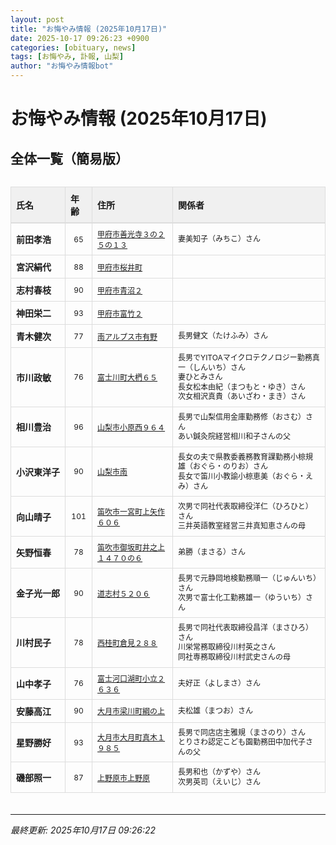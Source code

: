 ```yaml
---
layout: post
title: "お悔やみ情報 (2025年10月17日)"
date: 2025-10-17 09:26:23 +0900
categories: [obituary, news]
tags: [お悔やみ, 訃報, 山梨]
author: "お悔やみ情報bot"
---
```


<style>
@media (max-width: 768px) {
  .compact-table { font-size: 12px; }
  .compact-table th, .compact-table td { padding: 4px !important; }
  .responsive-table { overflow-x: auto; -webkit-overflow-scrolling: touch; }
  table { min-width: auto !important; }
}
</style>

# お悔やみ情報 (2025年10月17日)

## 全体一覧（簡易版）

<div class="responsive-table" style="overflow-x: auto; max-width: 100%; margin-bottom: 20px;">
<table class="compact-table" style="width: 100%; border-collapse: collapse; font-size: 14px; min-width: 300px;">
<thead>
<tr style="background-color: #f0f0f0; border-bottom: 2px solid #ddd;">
<th style="padding: 8px; text-align: left; border: 1px solid #ddd; font-weight: bold;">氏名</th>
<th style="padding: 8px; text-align: left; border: 1px solid #ddd; font-weight: bold;">年齢</th>
<th style="padding: 8px; text-align: left; border: 1px solid #ddd; font-weight: bold;">住所</th>
<th style="padding: 8px; text-align: left; border: 1px solid #ddd; font-weight: bold;">関係者</th>
</tr>
</thead>
<tbody>
<tr style="border-bottom: 1px solid #eee;">
<td style="padding: 8px; border: 1px solid #ddd; font-weight: bold; white-space: nowrap;">前田孝浩</td>
<td style="padding: 8px; border: 1px solid #ddd; text-align: center; font-size: 12px;">65</td>
<td style="padding: 8px; border: 1px solid #ddd; font-size: 12px;"><a href="https://www.google.com/maps/search/?api=1&query=%E7%94%B2%E5%BA%9C%E5%B8%82%E5%96%84%E5%85%89%E5%AF%BA%EF%BC%93%E3%81%AE%EF%BC%92%EF%BC%95%E3%81%AE%EF%BC%91%EF%BC%93" target="_blank" rel="noopener">甲府市善光寺３の２５の１３</a></td>
<td style="padding: 8px; border: 1px solid #ddd; font-size: 12px; line-height: 1.3; white-space: normal;">妻美知子（みちこ）さん</td>
</tr>
<tr style="border-bottom: 1px solid #eee;">
<td style="padding: 8px; border: 1px solid #ddd; font-weight: bold; white-space: nowrap;">宮沢絹代</td>
<td style="padding: 8px; border: 1px solid #ddd; text-align: center; font-size: 12px;">88</td>
<td style="padding: 8px; border: 1px solid #ddd; font-size: 12px;"><a href="https://www.google.com/maps/search/?api=1&query=%E7%94%B2%E5%BA%9C%E5%B8%82%E6%A1%9C%E4%BA%95%E7%94%BA" target="_blank" rel="noopener">甲府市桜井町</a></td>
<td style="padding: 8px; border: 1px solid #ddd; font-size: 12px; line-height: 1.3; white-space: normal;"></td>
</tr>
<tr style="border-bottom: 1px solid #eee;">
<td style="padding: 8px; border: 1px solid #ddd; font-weight: bold; white-space: nowrap;">志村春枝</td>
<td style="padding: 8px; border: 1px solid #ddd; text-align: center; font-size: 12px;">90</td>
<td style="padding: 8px; border: 1px solid #ddd; font-size: 12px;"><a href="https://www.google.com/maps/search/?api=1&query=%E7%94%B2%E5%BA%9C%E5%B8%82%E9%9D%92%E6%B2%BC%EF%BC%92" target="_blank" rel="noopener">甲府市青沼２</a></td>
<td style="padding: 8px; border: 1px solid #ddd; font-size: 12px; line-height: 1.3; white-space: normal;"></td>
</tr>
<tr style="border-bottom: 1px solid #eee;">
<td style="padding: 8px; border: 1px solid #ddd; font-weight: bold; white-space: nowrap;">神田栄二</td>
<td style="padding: 8px; border: 1px solid #ddd; text-align: center; font-size: 12px;">93</td>
<td style="padding: 8px; border: 1px solid #ddd; font-size: 12px;"><a href="https://www.google.com/maps/search/?api=1&query=%E7%94%B2%E5%BA%9C%E5%B8%82%E5%AF%8C%E7%AB%B9%EF%BC%92" target="_blank" rel="noopener">甲府市富竹２</a></td>
<td style="padding: 8px; border: 1px solid #ddd; font-size: 12px; line-height: 1.3; white-space: normal;"></td>
</tr>
<tr style="border-bottom: 1px solid #eee;">
<td style="padding: 8px; border: 1px solid #ddd; font-weight: bold; white-space: nowrap;">青木健次</td>
<td style="padding: 8px; border: 1px solid #ddd; text-align: center; font-size: 12px;">77</td>
<td style="padding: 8px; border: 1px solid #ddd; font-size: 12px;"><a href="https://www.google.com/maps/search/?api=1&query=%E5%8D%97%E3%82%A2%E3%83%AB%E3%83%97%E3%82%B9%E5%B8%82%E6%9C%89%E9%87%8E" target="_blank" rel="noopener">南アルプス市有野</a></td>
<td style="padding: 8px; border: 1px solid #ddd; font-size: 12px; line-height: 1.3; white-space: normal;">長男健文（たけふみ）さん</td>
</tr>
<tr style="border-bottom: 1px solid #eee;">
<td style="padding: 8px; border: 1px solid #ddd; font-weight: bold; white-space: nowrap;">市川政敏</td>
<td style="padding: 8px; border: 1px solid #ddd; text-align: center; font-size: 12px;">76</td>
<td style="padding: 8px; border: 1px solid #ddd; font-size: 12px;"><a href="https://www.google.com/maps/search/?api=1&query=%E5%AF%8C%E5%A3%AB%E5%B7%9D%E7%94%BA%E5%A4%A7%E6%A4%9A%EF%BC%96%EF%BC%95" target="_blank" rel="noopener">富士川町大椚６５</a></td>
<td style="padding: 8px; border: 1px solid #ddd; font-size: 12px; line-height: 1.3; white-space: normal;">長男でYITOAマイクロテクノロジー勤務真一（しんいち）さん<br>妻ひとみさん<br>長女松本由紀（まつもと・ゆき）さん<br>次女相沢真貴（あいざわ・まき）さん</td>
</tr>
<tr style="border-bottom: 1px solid #eee;">
<td style="padding: 8px; border: 1px solid #ddd; font-weight: bold; white-space: nowrap;">相川豊治</td>
<td style="padding: 8px; border: 1px solid #ddd; text-align: center; font-size: 12px;">96</td>
<td style="padding: 8px; border: 1px solid #ddd; font-size: 12px;"><a href="https://www.google.com/maps/search/?api=1&query=%E5%B1%B1%E6%A2%A8%E5%B8%82%E5%B0%8F%E5%8E%9F%E8%A5%BF%EF%BC%99%EF%BC%96%EF%BC%94" target="_blank" rel="noopener">山梨市小原西９６４</a></td>
<td style="padding: 8px; border: 1px solid #ddd; font-size: 12px; line-height: 1.3; white-space: normal;">長男で山梨信用金庫勤務修（おさむ）さん<br>あい鍼灸院経営相川和子さんの父</td>
</tr>
<tr style="border-bottom: 1px solid #eee;">
<td style="padding: 8px; border: 1px solid #ddd; font-weight: bold; white-space: nowrap;">小沢東洋子</td>
<td style="padding: 8px; border: 1px solid #ddd; text-align: center; font-size: 12px;">90</td>
<td style="padding: 8px; border: 1px solid #ddd; font-size: 12px;"><a href="https://www.google.com/maps/search/?api=1&query=%E5%B1%B1%E6%A2%A8%E5%B8%82%E5%8D%97" target="_blank" rel="noopener">山梨市南</a></td>
<td style="padding: 8px; border: 1px solid #ddd; font-size: 12px; line-height: 1.3; white-space: normal;">長女の夫で県教委義務教育課勤務小椋規雄（おぐら・のりお）さん<br>長女で笛川小教諭小椋恵美（おぐら・えみ）さん</td>
</tr>
<tr style="border-bottom: 1px solid #eee;">
<td style="padding: 8px; border: 1px solid #ddd; font-weight: bold; white-space: nowrap;">向山晴子</td>
<td style="padding: 8px; border: 1px solid #ddd; text-align: center; font-size: 12px;">101</td>
<td style="padding: 8px; border: 1px solid #ddd; font-size: 12px;"><a href="https://www.google.com/maps/search/?api=1&query=%E7%AC%9B%E5%90%B9%E5%B8%82%E4%B8%80%E5%AE%AE%E7%94%BA%E4%B8%8A%E7%9F%A2%E4%BD%9C%EF%BC%96%EF%BC%90%EF%BC%96" target="_blank" rel="noopener">笛吹市一宮町上矢作６０６</a></td>
<td style="padding: 8px; border: 1px solid #ddd; font-size: 12px; line-height: 1.3; white-space: normal;">次男で同社代表取締役洋仁（ひろひと）さん<br>三井英語教室経営三井真知恵さんの母</td>
</tr>
<tr style="border-bottom: 1px solid #eee;">
<td style="padding: 8px; border: 1px solid #ddd; font-weight: bold; white-space: nowrap;">矢野恒春</td>
<td style="padding: 8px; border: 1px solid #ddd; text-align: center; font-size: 12px;">78</td>
<td style="padding: 8px; border: 1px solid #ddd; font-size: 12px;"><a href="https://www.google.com/maps/search/?api=1&query=%E7%AC%9B%E5%90%B9%E5%B8%82%E5%BE%A1%E5%9D%82%E7%94%BA%E4%BA%95%E4%B9%8B%E4%B8%8A%EF%BC%91%EF%BC%94%EF%BC%97%EF%BC%90%E3%81%AE%EF%BC%96" target="_blank" rel="noopener">笛吹市御坂町井之上１４７０の６</a></td>
<td style="padding: 8px; border: 1px solid #ddd; font-size: 12px; line-height: 1.3; white-space: normal;">弟勝（まさる）さん</td>
</tr>
<tr style="border-bottom: 1px solid #eee;">
<td style="padding: 8px; border: 1px solid #ddd; font-weight: bold; white-space: nowrap;">金子光一郎</td>
<td style="padding: 8px; border: 1px solid #ddd; text-align: center; font-size: 12px;">90</td>
<td style="padding: 8px; border: 1px solid #ddd; font-size: 12px;"><a href="https://www.google.com/maps/search/?api=1&query=%E9%81%93%E5%BF%97%E6%9D%91%EF%BC%95%EF%BC%92%EF%BC%90%EF%BC%96" target="_blank" rel="noopener">道志村５２０６</a></td>
<td style="padding: 8px; border: 1px solid #ddd; font-size: 12px; line-height: 1.3; white-space: normal;">長男で元静岡地検勤務順一（じゅんいち）さん<br>次男で富士化工勤務雄一（ゆういち）さん</td>
</tr>
<tr style="border-bottom: 1px solid #eee;">
<td style="padding: 8px; border: 1px solid #ddd; font-weight: bold; white-space: nowrap;">川村民子</td>
<td style="padding: 8px; border: 1px solid #ddd; text-align: center; font-size: 12px;">78</td>
<td style="padding: 8px; border: 1px solid #ddd; font-size: 12px;"><a href="https://www.google.com/maps/search/?api=1&query=%E8%A5%BF%E6%A1%82%E7%94%BA%E5%80%89%E8%A6%8B%EF%BC%92%EF%BC%98%EF%BC%98" target="_blank" rel="noopener">西桂町倉見２８８</a></td>
<td style="padding: 8px; border: 1px solid #ddd; font-size: 12px; line-height: 1.3; white-space: normal;">長男で同社代表取締役昌洋（まさひろ）さん<br>川栄常務取締役川村英之さん<br>同社専務取締役川村武史さんの母</td>
</tr>
<tr style="border-bottom: 1px solid #eee;">
<td style="padding: 8px; border: 1px solid #ddd; font-weight: bold; white-space: nowrap;">山中孝子</td>
<td style="padding: 8px; border: 1px solid #ddd; text-align: center; font-size: 12px;">76</td>
<td style="padding: 8px; border: 1px solid #ddd; font-size: 12px;"><a href="https://www.google.com/maps/search/?api=1&query=%E5%AF%8C%E5%A3%AB%E6%B2%B3%E5%8F%A3%E6%B9%96%E7%94%BA%E5%B0%8F%E7%AB%8B%EF%BC%92%EF%BC%96%EF%BC%93%EF%BC%96" target="_blank" rel="noopener">富士河口湖町小立２６３６</a></td>
<td style="padding: 8px; border: 1px solid #ddd; font-size: 12px; line-height: 1.3; white-space: normal;">夫好正（よしまさ）さん</td>
</tr>
<tr style="border-bottom: 1px solid #eee;">
<td style="padding: 8px; border: 1px solid #ddd; font-weight: bold; white-space: nowrap;">安藤高江</td>
<td style="padding: 8px; border: 1px solid #ddd; text-align: center; font-size: 12px;">90</td>
<td style="padding: 8px; border: 1px solid #ddd; font-size: 12px;"><a href="https://www.google.com/maps/search/?api=1&query=%E5%A4%A7%E6%9C%88%E5%B8%82%E6%A2%81%E5%B7%9D%E7%94%BA%E7%B6%B1%E3%81%AE%E4%B8%8A" target="_blank" rel="noopener">大月市梁川町綱の上</a></td>
<td style="padding: 8px; border: 1px solid #ddd; font-size: 12px; line-height: 1.3; white-space: normal;">夫松雄（まつお）さん</td>
</tr>
<tr style="border-bottom: 1px solid #eee;">
<td style="padding: 8px; border: 1px solid #ddd; font-weight: bold; white-space: nowrap;">星野勝好</td>
<td style="padding: 8px; border: 1px solid #ddd; text-align: center; font-size: 12px;">93</td>
<td style="padding: 8px; border: 1px solid #ddd; font-size: 12px;"><a href="https://www.google.com/maps/search/?api=1&query=%E5%A4%A7%E6%9C%88%E5%B8%82%E5%A4%A7%E6%9C%88%E7%94%BA%E7%9C%9F%E6%9C%A8%EF%BC%91%EF%BC%99%EF%BC%98%EF%BC%95" target="_blank" rel="noopener">大月市大月町真木１９８５</a></td>
<td style="padding: 8px; border: 1px solid #ddd; font-size: 12px; line-height: 1.3; white-space: normal;">長男で同店店主雅規（まさのり）さん<br>とりさわ認定こども園勤務田中加代子さんの父</td>
</tr>
<tr style="border-bottom: 1px solid #eee;">
<td style="padding: 8px; border: 1px solid #ddd; font-weight: bold; white-space: nowrap;">磯部照一</td>
<td style="padding: 8px; border: 1px solid #ddd; text-align: center; font-size: 12px;">87</td>
<td style="padding: 8px; border: 1px solid #ddd; font-size: 12px;"><a href="https://www.google.com/maps/search/?api=1&query=%E4%B8%8A%E9%87%8E%E5%8E%9F%E5%B8%82%E4%B8%8A%E9%87%8E%E5%8E%9F" target="_blank" rel="noopener">上野原市上野原</a></td>
<td style="padding: 8px; border: 1px solid #ddd; font-size: 12px; line-height: 1.3; white-space: normal;">長男和也（かずや）さん<br>次男英司（えいじ）さん</td>
</tr>
</tbody>
</table>
</div>

---
*最終更新: 2025年10月17日 09:26:22*
